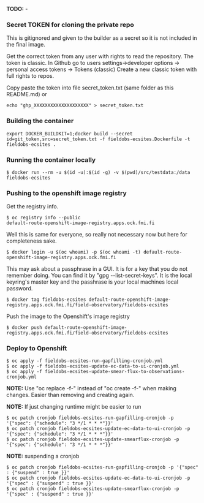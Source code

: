 **TODO:** -

### Secret TOKEN for cloning the private repo

This is gitignored and given to the builder as a secret so it is not included in the final image. 

Get the correct token from any user with rights to read the repository. 
The token is classic. 
In Github go to users settings->developer options -> personal access tokens -> Tokens (classic)
Create a new classic token with full rights to repos.

Copy paste the token into file secret_token.txt (same folder as this README.md) or
 
    echo "ghp_XXXXXXXXXXXXXXXXXXXX" > secret_token.txt

### Building the container

    export DOCKER_BUILDKIT=1;docker build --secret id=git_token,src=secret_token.txt -f fieldobs-ecsites.Dockerfile -t fieldobs-ecsites .

### Running the container locally

    $ docker run --rm -u $(id -u):$(id -g) -v $(pwd)/src/testdata:/data fieldobs-ecsites

### Pushing to the openshift image registry
Get the registry info.

    $ oc registry info --public
    default-route-openshift-image-registry.apps.ock.fmi.fi

Well this is same for everyone, so really not necessary now but here for completeness sake.

    $ docker login -u $(oc whoami) -p $(oc whoami -t) default-route-openshift-image-registry.apps.ock.fmi.fi

This may ask about a passphrase in a GUI. It is for a key that you do not remember doing. 
You can find it by "gpg --list-secret-keys". 
It is the local keyring's master key and the passhrase is your local machines local password.

    $ docker tag fieldobs-ecsites default-route-openshift-image-registry.apps.ock.fmi.fi/field-observatory/fieldobs-ecsites

Push the image to the Openshift's image registry

    $ docker push default-route-openshift-image-registry.apps.ock.fmi.fi/field-observatory/fieldobs-ecsites

### Deploy to Openshift

    $ oc apply -f fieldobs-ecsites-run-gapfilling-cronjob.yml
    $ oc apply -f fieldobs-ecsites-update-ec-data-to-ui-cronjob.yml
    $ oc apply -f fieldobs-ecsites-update-smear-flux-to-observations-cronjob.yml

**NOTE:** Use "oc replace -f-" instead of "oc create -f-" when making changes. Easier than removing and creating again.

**NOTE:** If just changing runtime might be easier to run 

    $ oc patch cronjob fieldobs-ecsites-run-gapfilling-cronjob -p '{"spec": {"schedule": "3 */1 * * *"}}'
    $ oc patch cronjob fieldobs-ecsites-update-ec-data-to-ui-cronjob -p '{"spec": {"schedule": "3 */1 * * *"}}'
    $ oc patch cronjob fieldobs-ecsites-update-smearflux-cronjob -p '{"spec": {"schedule": "3 */1 * * *"}}'

**NOTE:** suspending a cronjob

    $ oc patch cronjob fieldobs-ecsites-run-gapfilling-cronjob -p '{"spec" : {"suspend" : true }}'
    $ oc patch cronjob fieldobs-ecsites-update-ec-data-to-ui-cronjob -p '{"spec" : {"suspend" : true }}'
    $ oc patch cronjob fieldobs-ecsites-update-smearflux-cronjob -p '{"spec" : {"suspend" : true }}'

